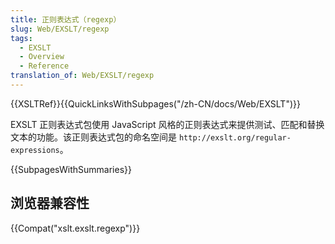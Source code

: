 ```yaml
---
title: 正则表达式（regexp）
slug: Web/EXSLT/regexp
tags:
  - EXSLT
  - Overview
  - Reference
translation_of: Web/EXSLT/regexp
---
```

{{XSLTRef}}{{QuickLinksWithSubpages("/zh-CN/docs/Web/EXSLT")}}

EXSLT 正则表达式包使用 JavaScript 风格的正则表达式来提供测试、匹配和替换文本的功能。该正则表达式包的命名空间是 `http://exslt.org/regular-expressions`。

{{SubpagesWithSummaries}}

## 浏览器兼容性

{{Compat("xslt.exslt.regexp")}}
